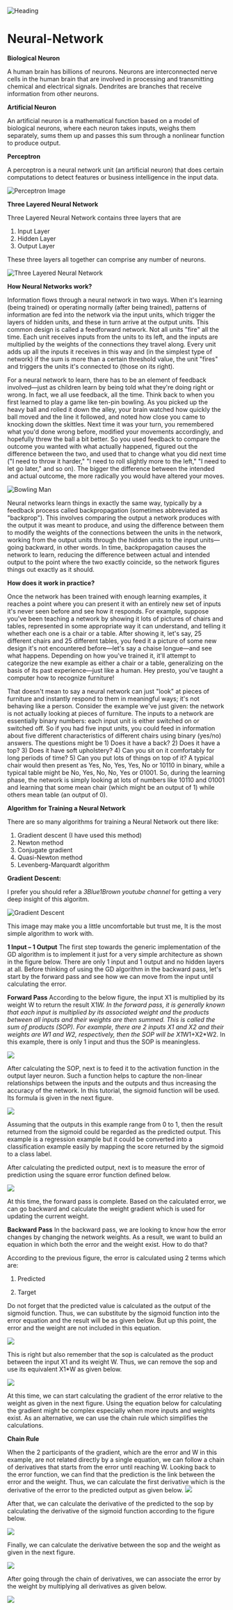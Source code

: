 ![Heading](Images/heading.jpg)
# Neural-Network

**Biological Neuron**

A human brain has billions of neurons. Neurons are interconnected nerve cells in the human brain that are involved in processing and transmitting chemical and electrical signals. Dendrites are branches that receive information from other neurons.

**Artificial Neuron**

An artificial neuron is a mathematical function based on a model of biological neurons, where each neuron takes inputs, weighs them separately, sums them up and passes this sum through a nonlinear function to produce output.

**Perceptron**

A perceptron is a neural network unit (an artificial neuron) that does certain computations to detect features or business intelligence in the input data.

![Perceptron Image](Images/perceptron.png)

**Three Layered Neural Network**

Three Layered Neural Network contains three layers that are

1) Input Layer
2) Hidden Layer
3) Output Layer

These three layers all together can comprise any number of neurons.

![Three Layered Neural Network](Images/3_Layer_Network.jpg)

**How Neural Networks work?**

Information flows through a neural network in two ways. When it's learning (being trained) or operating normally (after being trained), patterns of information are fed into the network via the input units, which trigger the layers of hidden units, and these in turn arrive at the output units. This common design is called a feedforward network. Not all units "fire" all the time. Each unit receives inputs from the units to its left, and the inputs are multiplied by the weights of the connections they travel along. Every unit adds up all the inputs it receives in this way and (in the simplest type of network) if the sum is more than a certain threshold value, the unit "fires" and triggers the units it's connected to (those on its right).

For a neural network to learn, there has to be an element of feedback involved—just as children learn by being told what they're doing right or wrong. In fact, we all use feedback, all the time. Think back to when you first learned to play a game like ten-pin bowling. As you picked up the heavy ball and rolled it down the alley, your brain watched how quickly the ball moved and the line it followed, and noted how close you came to knocking down the skittles. Next time it was your turn, you remembered what you'd done wrong before, modified your movements accordingly, and hopefully threw the ball a bit better. So you used feedback to compare the outcome you wanted with what actually happened, figured out the difference between the two, and used that to change what you did next time ("I need to throw it harder," "I need to roll slightly more to the left," "I need to let go later," and so on). The bigger the difference between the intended and actual outcome, the more radically you would have altered your moves.

![Bowling Man](Images/bowling-alley.jpg)

Neural networks learn things in exactly the same way, typically by a feedback process called backpropagation (sometimes abbreviated as "backprop"). This involves comparing the output a network produces with the output it was meant to produce, and using the difference between them to modify the weights of the connections between the units in the network, working from the output units through the hidden units to the input units—going backward, in other words. In time, backpropagation causes the network to learn, reducing the difference between actual and intended output to the point where the two exactly coincide, so the network figures things out exactly as it should.

**How does it work in practice?**

Once the network has been trained with enough learning examples, it reaches a point where you can present it with an entirely new set of inputs it's never seen before and see how it responds. For example, suppose you've been teaching a network by showing it lots of pictures of chairs and tables, represented in some appropriate way it can understand, and telling it whether each one is a chair or a table. After showing it, let's say, 25 different chairs and 25 different tables, you feed it a picture of some new design it's not encountered before—let's say a chaise longue—and see what happens. Depending on how you've trained it, it'll attempt to categorize the new example as either a chair or a table, generalizing on the basis of its past experience—just like a human. Hey presto, you've taught a computer how to recognize furniture!

That doesn't mean to say a neural network can just "look" at pieces of furniture and instantly respond to them in meaningful ways; it's not behaving like a person. Consider the example we've just given: the network is not actually looking at pieces of furniture. The inputs to a network are essentially binary numbers: each input unit is either switched on or switched off. So if you had five input units, you could feed in information about five different characteristics of different chairs using binary (yes/no) answers. The questions might be 1) Does it have a back? 2) Does it have a top? 3) Does it have soft upholstery? 4) Can you sit on it comfortably for long periods of time? 5) Can you put lots of things on top of it? A typical chair would then present as Yes, No, Yes, Yes, No or 10110 in binary, while a typical table might be No, Yes, No, No, Yes or 01001. So, during the learning phase, the network is simply looking at lots of numbers like 10110 and 01001 and learning that some mean chair (which might be an output of 1) while others mean table (an output of 0).

**Algorithm for Training a Neural Network**

There are so many algorithms for training a Neural Network out there like:
1. Gradient descent (I have used this method)
2. Newton method
3. Conjugate gradient
4. Quasi-Newton method
5. Levenberg-Marquardt algorithm

**Gradient Descent:**

I prefer you should refer a *3Blue1Brown youtube channel* for getting a very deep insight of this algoritm. 

![Gradient Descent](Images/gradient.png)

This image may make you a little uncomfortable but trust me, It is the most simple algorithm to work with.

**1 Input – 1 Output**
The first step towards the generic implementation of the GD algorithm is to implement it just for a very simple architecture as shown in the figure below. There are only 1 input and 1 output and no hidden layers at all. Before thinking of using the GD algorithm in the backward pass, let's start by the forward pass and see how we can move from the input until calculating the error.

**Forward Pass**
According to the below figure, the input X1 is multiplied by its weight W to return the result X1*W. In the forward pass, it is generally known that each input is multiplied by its associated weight and the products between all inputs and their weights are then summed. This is called the sum of products (SOP). For example, there are 2 inputs X1 and X2 and their weights are W1 and W2, respectively, then the SOP will be X1*W1+X2*W2. In this example, there is only 1 input and thus the SOP is meaningless.

![](Images/gd1.jpg)

After calculating the SOP, next is to feed it to the activation function in the output layer neuron. Such a function helps to capture the non-linear relationships between the inputs and the outputs and thus increasing the accuracy of the network. In this tutorial, the sigmoid function will be used. Its formula is given in the next figure.

![](Images/sigmoid.jpg)

Assuming that the outputs in this example range from 0 to 1, then the result returned from the sigmoid could be regarded as the predicted output. This example is a regression example but it could be converted into a classification example easily by mapping the score returned by the sigmoid to a class label.

After calculating the predicted output, next is to measure the error of prediction using the square error function defined below.

![](Images/error.jpg)

At this time, the forward pass is complete. Based on the calculated error, we can go backward and calculate the weight gradient which is used for updating the current weight.

**Backward Pass**
In the backward pass, we are looking to know how the error changes by changing the network weights. As a result, we want to build an equation in which both the error and the weight exist. How to do that?

According to the previous figure, the error is calculated using 2 terms which are:

1) Predicted

2) Target

Do not forget that the predicted value is calculated as the output of the sigmoid function. Thus, we can substitute by the sigmoid function into the error equation and the result will be as given below. But up this point, the error and the weight are not included in this equation.

![](Images/er.jpg)

This is right but also remember that the sop is calculated as the product between the input X1 and its weight W. Thus, we can remove the sop and use its equivalent X1*W as given below.

![](Images/er3.jpg)

At this time, we can start calculating the gradient of the error relative to the weight as given in the next figure. Using the equation below for calculating the gradient might be complex especially when more inputs and weights exist. As an alternative, we can use the chain rule which simplifies the calculations.

**Chain Rule**

When the 2 participants of the gradient, which are the error and W in this example, are not related directly by a single equation, we can follow a chain of derivatives that starts from the error until reaching W. Looking back to the error function, we can find that the prediction is the link between the error and the weight. Thus, we can calculate the first derivative which is the derivative of the error to the predicted output as given below.
![](Images/chainrule.jpg)

After that, we can calculate the derivative of the predicted to the sop by calculating the derivative of the sigmoid function according to the figure below.

![](Images/dpre.jpg)

Finally, we can calculate the derivative between the sop and the weight as given in the next figure.

![](Images/x1.jpg)

After going through the chain of derivatives, we can associate the error by the weight by multiplying all derivatives as given below.

![](Images/final.jpg)
